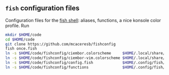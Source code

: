 `fish` configuration files
--------------------------

Configuration files for the [fish shell](https://github.com/fish-shell/fish-shell): aliases, functions, a nice konsole color profile. Run
```bash
mkdir $HOME/code
cd $HOME/code
git clone https://github.com/mcaceresb/fishconfig
fish once.fish
ln -s $HOME/code/fishconfig/ciembor.colorscheme     $HOME/.local/share/konsole/ciembor.colorscheme
ln -s $HOME/code/fishconfig/ciembor-vim.colorscheme $HOME/.local/share/konsole/ciembor-vim.colorscheme
ln -s $HOME/code/fishconfig/config.fish             $HOME/.config/fish/config.fish
ln -s $HOME/code/fishconfig/functions               $HOME/.config/fish/functions
```
